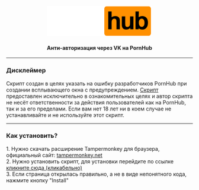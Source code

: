 <div align="center">
  <img src="https://github.com/Nubovik01/anti-auth-pornhub/raw/main/pornhub_logo.png">
  <h4>Анти-авторизация через VK на PornHub</h4>
</div>

<hr>

<div>
  <h3>Дисклеймер</h3>
  <p>Скрипт создан в целях указать на ошибку разработчиков PornHub при создании всплывающего окна с предупреждением. <a href="https://github.com/Nubovik01/anti-auth-pornhub">Скрипт</a> предоставлен исключительно в ознакомительных целях и автор скрипта не несёт ответственности за действия пользователей как на PornHub, так и за его пределами. Если вам нет 18 лет ни в коем случае не устанавливайте и не используйте этот скрипт.</p>
</div>

<hr>

<div>
  <h3>Как установить?</h3>
  <p>
  1. Нужно скачать расширение Tampermonkey для браузера, официальный сайт: <a href="https://tampermonkey.net/?locale=ru">tampermonkey.net</a>
  <br>
  2. Нужно установить скрипт, для установки перейдите по ссылке <a href="https://github.com/Nubovik01/anti-auth-pornhub/raw/main/extension/anti-auth.user.js">кликните сюда (кликабельно)</a>
  <br>
  3. Если страница открылась правильно, а не в виде непонятного кода, нажмите кнопку "Install"
  </p>
</div>
